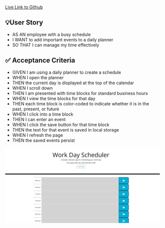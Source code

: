 [Live Link to Github](https://martincespedes.github.io/Work_Day_Scheduler/)

## :bulb:User Story

- AS AN employee with a busy schedule
- I WANT to add important events to a daily planner
- SO THAT I can manage my time effectively

## :white_check_mark: Acceptance Criteria

- GIVEN I am using a daily planner to create a schedule
- WHEN I open the planner
- THEN the current day is displayed at the top of the calendar
- WHEN I scroll down
- THEN I am presented with time blocks for standard business hours
- WHEN I view the time blocks for that day
- THEN each time block is color-coded to indicate whether it is in the past, present, or future
- WHEN I click into a time block
- THEN I can enter an event
- WHEN I click the save button for that time block
- THEN the text for that event is saved in local storage
- WHEN I refresh the page
- THEN the saved events persist

![Work_Day_Scheduler](./images/Work_Day_Scheduler_ScreenShot.png)
